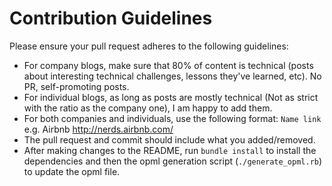 # Contribution Guidelines

Please ensure your pull request adheres to the following guidelines:

- For company blogs, make sure that 80% of content is technical (posts about interesting technical challenges, lessons they've learned, etc). No PR, self-promoting posts. 
- For individual blogs, as long as posts are mostly technical (Not as strict with the ratio as the company one), I am happy to add them.
- For both companies and individuals, use the following format: `Name link` e.g. Airbnb http://nerds.airbnb.com/
- The pull request and commit should include what you added/removed.
- After making changes to the README, run `bundle install` to install the dependencies and then the opml generation script (`./generate_opml.rb`) to update the opml file.
